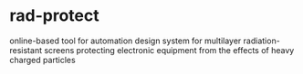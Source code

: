 # rad-protect
online-based tool for automation design system for multilayer radiation-resistant screens protecting electronic equipment from the effects of heavy charged particles
